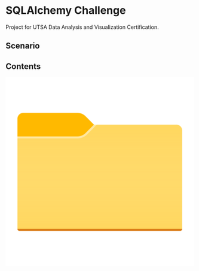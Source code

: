 # SQLAlchemy Challenge

Project for UTSA Data Analysis and Visualization Certification.

## Scenario


## Contents

![Folder](https://github.com/sarsteg/sqlalchemy-challenge/blob/7a3490c04351b55e302f0f7ed41c42daedf308dd/Resources/folder%20icon.png)
